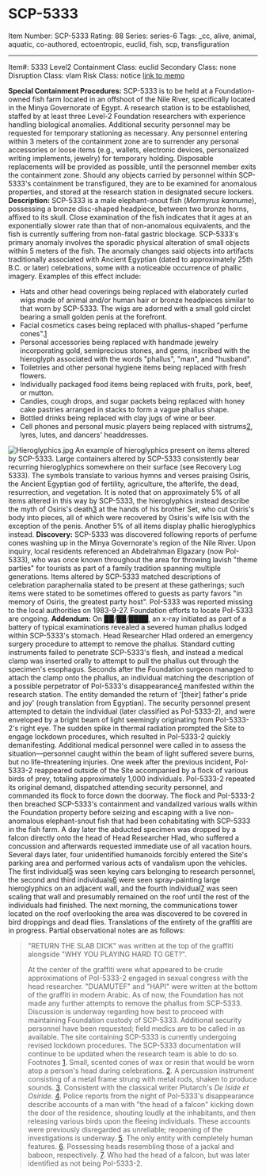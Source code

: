 # SCP-5333
Item Number: SCP-5333
Rating: 88
Series: series-6
Tags: _cc, alive, animal, aquatic, co-authored, ectoentropic, euclid, fish, scp, transfiguration

---

Item#: 5333
Level2
Containment Class:
euclid
Secondary Class:
none
Disruption Class:
vlam
Risk Class:
notice
[link to memo](/classification-committee-memo)  

**Special Containment Procedures:** SCP-5333 is to be held at a Foundation-owned fish farm located in an offshoot of the Nile River, specifically located in the Minya Governorate of Egypt. A research station is to be established, staffed by at least three Level-2 Foundation researchers with experience handling biological anomalies. Additional security personnel may be requested for temporary stationing as necessary.
Any personnel entering within 3 meters of the containment zone are to surrender any personal accessories or loose items (e.g., wallets, electronic devices, personalized writing implements, jewelry) for temporary holding. Disposable replacements will be provided as possible, until the personnel member exits the containment zone.
Should any objects carried by personnel within SCP-5333's containment be transfigured, they are to be examined for anomalous properties, and stored at the research station in designated secure lockers.
**Description:** SCP-5333 is a male elephant-snout fish (_Mormyrus kannume_), possessing a bronze disc-shaped headpiece, between two bronze horns, affixed to its skull. Close examination of the fish indicates that it ages at an exponentially slower rate than that of non-anomalous equivalents, and the fish is currently suffering from non-fatal gastric blockage.
SCP-5333's primary anomaly involves the sporadic physical alteration of small objects within 5 meters of the fish. The anomaly changes said objects into artifacts traditionally associated with Ancient Egyptian (dated to approximately 25th B.C. or later) celebrations, some with a noticeable occurrence of phallic imagery. Examples of this effect include:
  * Hats and other head coverings being replaced with elaborately curled wigs made of animal and/or human hair or bronze headpieces similar to that worn by SCP-5333. The wigs are adorned with a small gold circlet bearing a small golden penis at the forefront.
  * Facial cosmetics cases being replaced with phallus-shaped "perfume cones".[1](javascript:;)
  * Personal accessories being replaced with handmade jewelry incorporating gold, semiprecious stones, and gems, inscribed with the hieroglyph associated with the words "phallus", "man", and "husband".
  * Toiletries and other personal hygiene items being replaced with fresh flowers.
  * Individually packaged food items being replaced with fruits, pork, beef, or mutton.
  * Candies, cough drops, and sugar packets being replaced with honey cake pastries arranged in stacks to form a vague phallus shape.
  * Bottled drinks being replaced with clay jugs of wine or beer.
  * Cell phones and personal music players being replaced with sistrums[2](javascript:;), lyres, lutes, and dancers' headdresses.

![Hieroglyphics.jpg](https://scp-wiki.wdfiles.com/local--files/scp-5333/Hieroglyphics.jpg)
An example of hieroglyphics present on items altered by SCP-5333.
Large containers altered by SCP-5333 consistently bear recurring hieroglyphics somewhere on their surface (see Recovery Log 5333). The symbols translate to various hymns and verses praising Osiris, the Ancient Egyptian god of fertility, agriculture, the afterlife, the dead, resurrection, and vegetation. It is noted that on approximately 5% of all items altered in this way by SCP-5333, the hieroglyphics instead describe the myth of Osiris's death[3](javascript:;) at the hands of his brother Set, who cut Osiris's body into pieces, all of which were recovered by Osiris's wife Isis with the exception of the penis. Another 5% of all items display phallic hieroglyphics instead.
**Discovery:** SCP-5333 was discovered following reports of perfume cones washing up in the Minya Governorate's region of the Nile River. Upon inquiry, local residents referenced an Abdelrahman Elgazary (now PoI-5333), who was once known throughout the area for throwing lavish "theme parties" for tourists as part of a family tradition spanning multiple generations. Items altered by SCP-5333 matched descriptions of celebration paraphernalia stated to be present at these gatherings; such items were stated to be sometimes offered to guests as party favors "in memory of Osiris, the greatest party host". PoI-5333 was reported missing to the local authorities on 1983-9-27. Foundation efforts to locate PoI-5333 are ongoing.
**Addendum:** On ██/██/████, an x-ray initiated as part of a battery of typical examinations revealed a severed human phallus lodged within SCP-5333's stomach. Head Researcher Hlad ordered an emergency surgery procedure to attempt to remove the phallus. Standard cutting instruments failed to penetrate SCP-5333's flesh, and instead a medical clamp was inserted orally to attempt to pull the phallus out through the specimen's esophagus.
Seconds after the Foundation surgeon managed to attach the clamp onto the phallus, an individual matching the description of a possible perpetrator of PoI-5333's disappearance[4](javascript:;) manifested within the research station. The entity demanded the return of '[their] father's pride and joy' (rough translation from Egyptian). The security personnel present attempted to detain the individual (later classified as PoI-5333-2), and were enveloped by a bright beam of light seemingly originating from PoI-5333-2's right eye. The sudden spike in thermal radiation prompted the Site to engage lockdown procedures, which resulted in PoI-5333-2 quickly demanifesting. Additional medical personnel were called in to assess the situation—personnel caught within the beam of light suffered severe burns, but no life-threatening injuries.
One week after the previous incident, PoI-5333-2 reappeared outside of the Site accompanied by a flock of various birds of prey, totaling approximately 1,000 individuals. PoI-5333-2 repeated its original demand, dispatched attending security personnel, and commanded its flock to force down the doorway.
The flock and PoI-5333-2 then breached SCP-5333's containment and vandalized various walls within the Foundation property before seizing and escaping with a live non-anomalous elephant-snout fish that had been cohabitating with SCP-5333 in the fish farm. A day later the abducted specimen was dropped by a falcon directly onto the head of Head Researcher Hlad, who suffered a concussion and afterwards requested immediate use of all vacation hours.
Several days later, four unidentified humanoids forcibly entered the Site's parking area and performed various acts of vandalism upon the vehicles. The first individual[5](javascript:;) was seen keying cars belonging to research personnel, the second and third individuals[6](javascript:;) were seen spray-painting large hieroglyphics on an adjacent wall, and the fourth individual[7](javascript:;) was seen scaling that wall and presumably remained on the roof until the rest of the individuals had finished. The next morning, the communications tower located on the roof overlooking the area was discovered to be covered in bird droppings and dead flies.
Translations of the entirety of the graffiti are in progress. Partial observational notes are as follows:
> "RETURN THE SLAB DICK" was written at the top of the graffiti alongside "WHY YOU PLAYING HARD TO GET?".  
>    
>  At the center of the graffiti were what appeared to be crude approximations of PoI-5333-2 engaged in sexual congress with the head researcher.
> "DUAMUTEF" and "HAPI" were written at the bottom of the graffiti in modern Arabic.
As of now, the Foundation has not made any further attempts to remove the phallus from SCP-5333. Discussion is underway regarding how best to proceed with maintaining Foundation custody of SCP-5333. Additional security personnel have been requested; field medics are to be called in as available.
The site containing SCP-5333 is currently undergoing revised lockdown procedures. The SCP-5333 documentation will continue to be updated when the research team is able to do so.
Footnotes
[1](javascript:;). Small, scented cones of wax or resin that would be worn atop a person's head during celebrations.
[2](javascript:;). A percussion instrument consisting of a metal frame strung with metal rods, shaken to produce sounds.
[3](javascript:;). Consistent with the classical writer Plutarch's _De Iside et Osiride_.
[4](javascript:;). Police reports from the night of PoI-5333's disappearance describe accounts of a man with "the head of a falcon" kicking down the door of the residence, shouting loudly at the inhabitants, and then releasing various birds upon the fleeing individuals. These accounts were previously disregarded as unreliable; reopening of the investigations is underway.
[5](javascript:;). The only entity with completely human features.
[6](javascript:;). Possessing heads resembling those of a jackal and baboon, respectively.
[7](javascript:;). Who had the head of a falcon, but was later identified as not being PoI-5333-2.